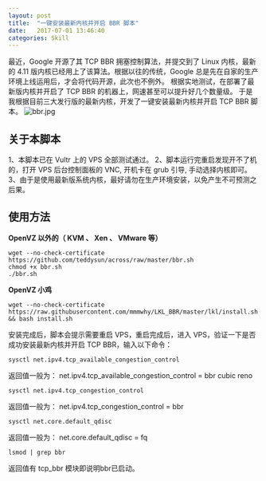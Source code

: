 ```yaml
---
layout: post
title:  "一键安装最新内核并开启 BBR 脚本"
date:   2017-07-01 13:46:40
categories: Skill
---
```

最近，Google 开源了其 TCP BBR 拥塞控制算法，并提交到了 Linux 内核，最新的 4.11 版内核已经用上了该算法。根据以往的传统，Google 总是先在自家的生产环境上线运用后，才会将代码开源，此次也不例外。
根据实地测试，在部署了最新版内核并开启了 TCP BBR 的机器上，网速甚至可以提升好几个数量级。
于是我根据目前三大发行版的最新内核，开发了一键安装最新内核并开启 TCP BBR 脚本。
![bbr.jpg][1]

## 关于本脚本 ##
1、本脚本已在 Vultr 上的 VPS 全部测试通过。
2、脚本运行完重启发现开不了机的，打开 VPS 后台控制面板的 VNC, 开机卡在 grub 引导, 手动选择内核即可。
3、由于是使用最新版系统内核，最好请勿在生产环境安装，以免产生不可预测之后果。
## 使用方法 ##
**OpenVZ 以外的（ KVM 、 Xen 、 VMware 等）**

    wget --no-check-certificate https://github.com/teddysun/across/raw/master/bbr.sh
    chmod +x bbr.sh
    ./bbr.sh

**OpenVZ 小鸡**

    wget --no-check-certificate https://raw.githubusercontent.com/mmmwhy/LKL_BBR/master/lkl/install.sh && bash install.sh

安装完成后，脚本会提示需要重启 VPS，重启完成后，进入 VPS，验证一下是否成功安装最新内核并开启 TCP BBR，输入以下命令：

    sysctl net.ipv4.tcp_available_congestion_control

返回值一般为：
net.ipv4.tcp_available_congestion_control = bbr cubic reno

    sysctl net.ipv4.tcp_congestion_control

返回值一般为：
net.ipv4.tcp_congestion_control = bbr

    sysctl net.core.default_qdisc

返回值一般为：
net.core.default_qdisc = fq

    lsmod | grep bbr

返回值有 tcp_bbr 模块即说明bbr已启动。


  [1]: http://imglf.nosdn.127.net/img/cEczVHlUNlVvWHhiRnFDVHkxd2x6NVJWN2lxZk03UFJmTHJDK0hCWElZbDBSc21kMWhldW1nPT0.jpg?imageView&thumbnail=1680x0&quality=96&stripmeta=0&type=jpg%7Cwatermark&type=2&text=wqkgbG1lb28uY29tIC8gaW1nLWxtZW9vLmxvZnRlci5jb20=&font=bXN5aA==&gravity=southwest&dissolve=30&fontsize=340&dx=16&dy=20&stripmeta=0